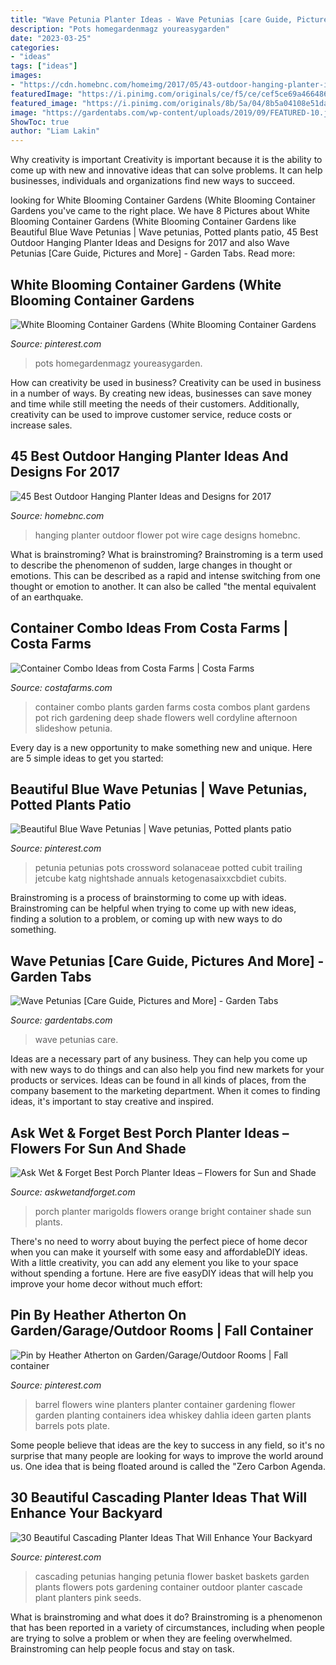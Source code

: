 ```yaml
---
title: "Wave Petunia Planter Ideas - Wave Petunias [care Guide, Pictures And More]"
description: "Pots homegardenmagz youreasygarden"
date: "2023-03-25"
categories:
- "ideas"
tags: ["ideas"]
images:
- "https://cdn.homebnc.com/homeimg/2017/05/43-outdoor-hanging-planter-ideas-homebnc.jpg"
featuredImage: "https://i.pinimg.com/originals/ce/f5/ce/cef5ce69a466486a574425a87a6f6b5b.jpg"
featured_image: "https://i.pinimg.com/originals/8b/5a/04/8b5a04108e51daf2e5da1cc5bfe3fba2.jpg"
image: "https://gardentabs.com/wp-content/uploads/2019/09/FEATURED-10.jpg"
ShowToc: true
author: "Liam Lakin"
---
```



Why creativity is important
Creativity is important because it is the ability to come up with new and innovative ideas that can solve problems. It can help businesses, individuals and organizations find new ways to succeed.

	

		
looking for White Blooming Container Gardens (White Blooming Container Gardens you've came to the right place. We have 8 Pictures about White Blooming Container Gardens (White Blooming Container Gardens like Beautiful Blue Wave Petunias | Wave petunias, Potted plants patio, 45 Best Outdoor Hanging Planter Ideas and Designs for 2017 and also Wave Petunias [Care Guide, Pictures and More] - Garden Tabs. Read more:
		
    
## White Blooming Container Gardens (White Blooming Container Gardens

<img loading=lazy src="https://i.pinimg.com/736x/7f/61/77/7f617785591e54f58eb9be24f2e2b039.jpg" onerror="this.onerror=null;this.src='https://tse2.mm.bing.net/th?id=OIP.lhuOEz6o84ArI-b0FQqP1gHaGg&amp;pid=15.1';" alt="White Blooming Container Gardens (White Blooming Container Gardens">

_Source: pinterest.com_

>pots homegardenmagz youreasygarden. 

	

How can creativity be used in business?
Creativity can be used in business in a number of ways. By creating new ideas, businesses can save money and time while still meeting the needs of their customers. Additionally, creativity can be used to improve customer service, reduce costs or increase sales.

    
## 45 Best Outdoor Hanging Planter Ideas And Designs For 2017

<img loading=lazy src="https://cdn.homebnc.com/homeimg/2017/05/43-outdoor-hanging-planter-ideas-homebnc.jpg" onerror="this.onerror=null;this.src='https://tse3.mm.bing.net/th?id=OIP.QfHqMlgYqxzJai0P9tGAWQHaLH&amp;pid=15.1';" alt="45 Best Outdoor Hanging Planter Ideas and Designs for 2017">

_Source: homebnc.com_

>hanging planter outdoor flower pot wire cage designs homebnc. 

	

What is brainstroming?
What is brainstroming? Brainstroming is a term used to describe the phenomenon of sudden, large changes in thought or emotions. This can be described as a rapid and intense switching from one thought or emotion to another. It can also be called "the mental equivalent of an earthquake.

    
## Container Combo Ideas From Costa Farms | Costa Farms

<img loading=lazy src="http://www.costafarms.com/images/SlideShow/Costa-Farms-Container-Garden-4.jpg" onerror="this.onerror=null;this.src='https://tse3.mm.bing.net/th?id=OIP.hPpu4dOPDuQ1CV959JR2BwHaLH&amp;pid=15.1';" alt="Container Combo Ideas from Costa Farms | Costa Farms">

_Source: costafarms.com_

>container combo plants garden farms costa combos plant gardens pot rich gardening deep shade flowers well cordyline afternoon slideshow petunia. 

	

Every day is a new opportunity to make something new and unique. Here are 5 simple ideas to get you started: 

    
## Beautiful Blue Wave Petunias | Wave Petunias, Potted Plants Patio

<img loading=lazy src="https://i.pinimg.com/736x/bc/2a/63/bc2a637dd7bf3729a029625eb49fa8d5--blue-garden-summer-garden.jpg" onerror="this.onerror=null;this.src='https://tse3.mm.bing.net/th?id=OIP.Aypr4jAQLdnxFpC3uKHKfAHaJx&amp;pid=15.1';" alt="Beautiful Blue Wave Petunias | Wave petunias, Potted plants patio">

_Source: pinterest.com_

>petunia petunias pots crossword solanaceae potted cubit trailing jetcube katg nightshade annuals ketogenasaixxcbdiet cubits. 

	

Brainstroming is a process of brainstorming to come up with ideas. Brainstroming can be helpful when trying to come up with new ideas, finding a solution to a problem, or coming up with new ways to do something.

    
## Wave Petunias [Care Guide, Pictures And More] - Garden Tabs

<img loading=lazy src="https://gardentabs.com/wp-content/uploads/2019/09/FEATURED-10.jpg" onerror="this.onerror=null;this.src='https://tse3.mm.bing.net/th?id=OIP.L1tczTNcwHhRiRlZUXMmdQHaE8&amp;pid=15.1';" alt="Wave Petunias [Care Guide, Pictures and More] - Garden Tabs">

_Source: gardentabs.com_

>wave petunias care. 

	

Ideas are a necessary part of any business. They can help you come up with new ways to do things and can also help you find new markets for your products or services. Ideas can be found in all kinds of places, from the company basement to the marketing department. When it comes to finding ideas, it's important to stay creative and inspired.

    
## Ask Wet &amp; Forget Best Porch Planter Ideas – Flowers For Sun And Shade

<img loading=lazy src="https://askwetandforget.com/wp-content/uploads/2018/03/marigolds-opt.jpg" onerror="this.onerror=null;this.src='https://tse2.mm.bing.net/th?id=OIP.r82O_abzAASe5ti3K_4KDAHaD1&amp;pid=15.1';" alt="Ask Wet &amp; Forget Best Porch Planter Ideas – Flowers for Sun and Shade">

_Source: askwetandforget.com_

>porch planter marigolds flowers orange bright container shade sun plants. 

	

There's no need to worry about buying the perfect piece of home decor when you can make it yourself with some easy and affordableDIY ideas. With a little creativity, you can add any element you like to your space without spending a fortune. Here are five easyDIY ideas that will help you improve your home decor without much effort: 

    
## Pin By Heather Atherton On Garden/Garage/Outdoor Rooms | Fall Container

<img loading=lazy src="https://i.pinimg.com/originals/ce/f5/ce/cef5ce69a466486a574425a87a6f6b5b.jpg" onerror="this.onerror=null;this.src='https://tse3.mm.bing.net/th?id=OIP.ZlIeQpwCa0U6G0T3ulV5awHaJ6&amp;pid=15.1';" alt="Pin by Heather Atherton on Garden/Garage/Outdoor Rooms | Fall container">

_Source: pinterest.com_

>barrel flowers wine planters planter container gardening flower garden planting containers idea whiskey dahlia ideen garten plants barrels pots plate. 

	

Some people believe that ideas are the key to success in any field, so it's no surprise that many people are looking for ways to improve the world around us. One idea that is being floated around is called the "Zero Carbon Agenda.

    
## 30 Beautiful Cascading Planter Ideas That Will Enhance Your Backyard

<img loading=lazy src="https://i.pinimg.com/originals/8b/5a/04/8b5a04108e51daf2e5da1cc5bfe3fba2.jpg" onerror="this.onerror=null;this.src='https://tse2.mm.bing.net/th?id=OIP.0zOED62authldB79qAuPzQHaLQ&amp;pid=15.1';" alt="30 Beautiful Cascading Planter Ideas That Will Enhance Your Backyard">

_Source: pinterest.com_

>cascading petunias hanging petunia flower basket baskets garden plants flowers pots gardening container outdoor planter cascade plant planters pink seeds. 

	

What is brainstroming and what does it do?
Brainstroming is a phenomenon that has been reported in a variety of circumstances, including when people are trying to solve a problem or when they are feeling overwhelmed. Brainstroming can help people focus and stay on task.

